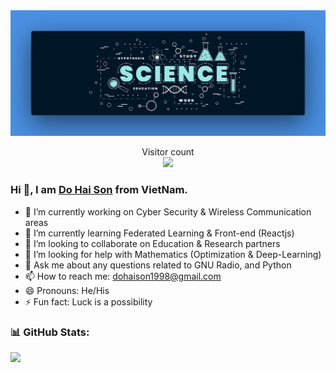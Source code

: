 <img src="https://raw.githubusercontent.com/DoHaiSon/DoHaiSon/master/Banner.png" alt="Banner">

<p align="center"> 
  Visitor count<br>
  <img src="https://profile-counter.glitch.me/DoHaiSon/count.svg" />
</p>

### Hi 👋, I am [Do Hai Son](https://dohaison.github.io/) from VietNam.

- 🔭 I’m currently working on Cyber Security & Wireless Communication areas
- 🌱 I’m currently learning Federated Learning & Front-end (Reactjs)
- 👯 I’m looking to collaborate on Education & Research partners
- 🤔 I’m looking for help with Mathematics (Optimization & Deep-Learning)
- 💬 Ask me about any questions related to GNU Radio, and Python
- 📫 How to reach me: [dohaison1998@gmail.com](mailto:dohaison1998@gmail.com)
- 😄 Pronouns: He/His
- ⚡ Fun fact: Luck is a possibility

### 📊 GitHub Stats:
<img src="https://github-readme-stats.vercel.app/api?username=dohaison&&show_icons=true&title_color=ffffff&icon_color=bb2acf&text_color=daf7dc&bg_color=151515">

